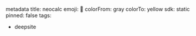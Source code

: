 metadata
title: neocalc
emoji: 🐳
colorFrom: gray
colorTo: yellow
sdk: static
pinned: false
tags:
  - deepsite